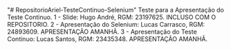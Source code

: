 "# RepositorioAriel-TesteContinuo-Selenium" 
Teste para a Apresentação do Teste Continuo.
1 - Slide: Hugo André, RGM: 23197625. INCLUSO COM O REPOSITORIO.
2 - Apresentação do Selenium: Lucas Carrasco, RGM: 24893609. APRESENTAÇÃO AMANHÃ.
3 - Apresentação do Teste Continuo: Lucas Santos, RGM: 23435348. APRESENTAÇÃO AMANHÃ.
